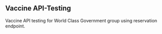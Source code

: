 ## Vaccine API-Testing
Vaccine API testing for World Class Government group using reservation endpoint.